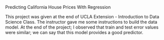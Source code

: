 Predicting California House Prices With Regression

  This project was given at the end of UCLA Extension - Introduction to Data Science Class. 
  The instructor gave me some instructions to build the data model. At the end of the project; I observed that train and test error values   were similar; we can say that this model provides a good predictor. 

